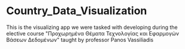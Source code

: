 # Country_Data_Visualization
This is the visualizing app we were tasked with developing during the elective course "Προχωρημένα Θέματα Τεχνολογίας και Εφαρμογών Βάσεων Δεδομένων" taught by professor Panos Vassiliadis
